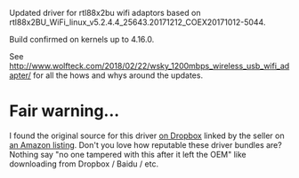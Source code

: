 Updated driver for rtl88x2bu wifi adaptors based on rtl88x2BU_WiFi_linux_v5.2.4.4_25643.20171212_COEX20171012-5044.

Build confirmed on kernels up to 4.16.0.

See http://www.wolfteck.com/2018/02/22/wsky_1200mbps_wireless_usb_wifi_adapter/ for all the hows and whys around the updates.

# Fair warning...

I found the original source for this driver [on Dropbox](https://www.dropbox.com/s/b3muqkezsdirmje/Agedate-AC1200-New%20Driver%203.22-LINUX.zip) linked by the seller on [an Amazon listing](https://amzn.to/2Js9AL2).  Don't you love how reputable these driver bundles are?  Nothing say "no one tampered with this after it left the OEM" like downloading from Dropbox / Baidu / etc.
